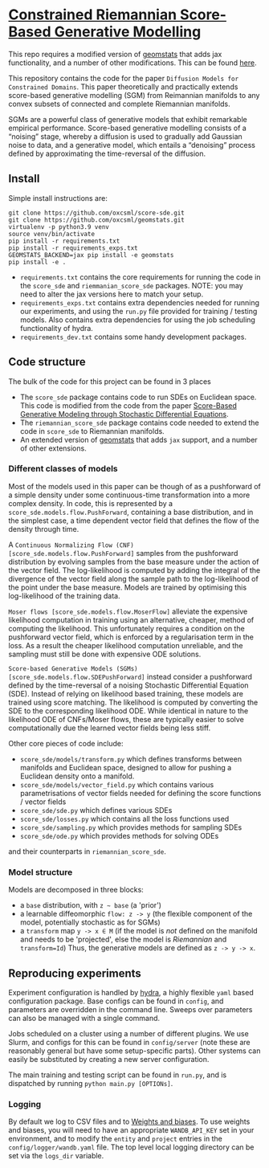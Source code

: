 # [Constrained Riemannian Score-Based Generative Modelling](https://arxiv.org/abs/2202.02763)

This repo requires a modified version of [geomstats](https://github.com/geomstats/geomstats) that adds jax functionality, and a number of other modifications. This can be found [here](https://github.com/oxcsml/geomstats/tree/tmlr).

This repository contains the code for the paper `Diffusion Models for Constrained Domains`. This paper theoretically and practically extends score-based generative modelling (SGM) from Reimannian manifolds to any convex subsets of connected and complete Riemannian manifolds.

SGMs are a powerful class of generative models that exhibit remarkable empirical performance. Score-based generative modelling consists of a “noising” stage, whereby a diffusion is used to gradually add Gaussian noise to data, and a generative model, which entails a “denoising” process defined by approximating the time-reversal of the diffusion. 

## Install

Simple install instructions are:
```
git clone https://github.com/oxcsml/score-sde.git
git clone https://github.com/oxcsml/geomstats.git 
virtualenv -p python3.9 venv
source venv/bin/activate
pip install -r requirements.txt
pip install -r requirements_exps.txt
GEOMSTATS_BACKEND=jax pip install -e geomstats
pip install -e .
```

- `requirements.txt` contains the core requirements for running the code in the `score_sde` and `riemmanian_score_sde` packages. NOTE: you may need to alter the jax versions here to match your setup.
- `requirements_exps.txt` contains extra dependencies needed for running our experiments, and using the `run.py` file provided for training / testing models. Also contains extra dependencies for using the job scheduling functionality of hydra.
- `requirements_dev.txt` contains some handy development packages.

## Code structure

The bulk of the code for this project can be found in 3 places
- The `score_sde` package contains code to run SDEs on Euclidean space. This code is modified from the code from the paper [Score-Based Generative Modeling through Stochastic Differential Equations](https://github.com/yang-song/score_sde).
- The `riemannian_score_sde` package contains code needed to extend the code in `score_sde` to Riemannian manifolds.
- An extended version of [geomstats](https://github.com/oxcsml/geomstats) that adds `jax` support, and a number of other extensions.

### Different classes of models
Most of the models used in this paper can be though of as a pushforward of a simple density under some continuous-time transformation into a more complex density. In code, this is represented by a `score_sde.models.flow.PushForward`, containing a base distribution, and in the simplest case, a time dependent vector field that defines the flow of the density through time.

A `Continuous Normalizing Flow (CNF) [score_sde.models.flow.PushForward]`
samples from the pushforward distribution by evolving samples from the base
measure under the action of the vector field. The log-likelihood is computed by
adding the integral of the divergence of the vector field along the sample path
to the log-likelihood of the point under the base measure. Models are trained by
optimising this log-likelihood of the training data.

`Moser flows [score_sde.models.flow.MoserFlow]` alleviate the expensive
likelihood computation in training using an alternative, cheaper, method of
computing the likelihood. This unfortunately requires a condition on the
pushforward vector field, which is enforced by a regularisation term in the
loss. As a result the cheaper likelihood computation unreliable, and the
sampling must still be done with expensive ODE solutions.

`Score-based Generative Models (SGMs) [score_sde.models.flow.SDEPushForward]`
instead consider a pushforward defined by the time-reversal of a noising
Stochastic Differential Equation (SDE). Instead of relying on likelihood based
training, these models are trained using score matching. The likelihood is
computed by converting the SDE to the corresponding likelihood ODE. While
identical in nature to the likelihood ODE of CNFs/Moser flows, these are
typically easier to solve computationally due the learned vector fields
being less stiff.

Other core pieces of code include:

- `score_sde/models/transform.py` which defines transforms between manifolds and Euclidean space, designed to allow for pushing a Euclidean density onto a manifold.
- `score_sde/models/vector_field.py` which contains various parametrisations of vector fields needed for defining the score functions / vector fields
- `score_sde/sde.py` which defines various SDEs
- `score_sde/losses.py` which contains all the loss functions used
- `score_sde/sampling.py` which provides methods for sampling SDEs
- `score_sde/ode.py` which provides methods for solving ODEs

and their counterparts in `riemannian_score_sde`.

### Model structure
Models are decomposed in three blocks:
- a `base` distribution, with `z ~ base` (a 'prior')
- a learnable diffeomorphic `flow: z -> y` (the flexible component of the model, potentially stochastic as for SGMs)
- a `transform` map `y -> x ∈ M` (if the model is *not* defined on the manifold and needs to be 'projected', else  the model is *Riemannian* and `transform=Id`)
Thus, the generative models are defined as `z -> y -> x`.

## Reproducing experiments
Experiment configuration is handled by [hydra](https://hydra.cc/docs/intro/), a highly flexible `yaml` based configuration package. Base configs can be found in `config`, and parameters are overridden in the command line. Sweeps over parameters can also be managed with a single command.

Jobs scheduled on a cluster using a number of different plugins. We use Slurm, and configs for this can be found in `config/server` (note these are reasonably general but have some setup-specific parts). Other systems can easily be substituted by creating a new server configuration.

The main training and testing script can be found in `run.py`, and is dispatched by running `python main.py [OPTIONs]`.

### Logging
By default we log to CSV files and to [Weights and biases](wandb.ai). To use weights and biases, you will need to have an appropriate `WANDB_API_KEY` set in your environment, and to modify the `entity` and `project` entries in the `config/logger/wandb.yaml` file. The top level local logging directory can be set via the `logs_dir` variable.
